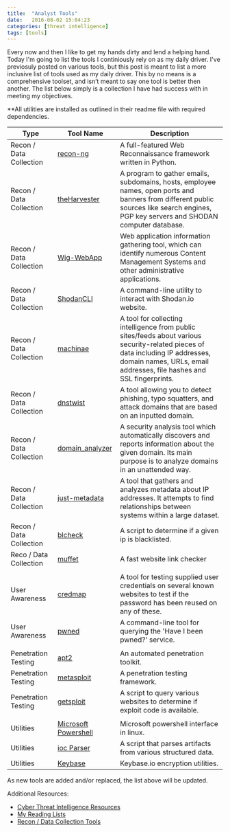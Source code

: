 ```yaml
---
title:  "Analyst Tools"
date:   2016-08-02 15:04:23
categories: [threat intelligence]
tags: [tools]
---
```

Every now and then I like to get my hands dirty and lend a helping hand.  Today I'm going to list the tools I continiously rely on as my daily driver.  I've previosuly posted on various tools, but this post is meant to list a more inclusive list of tools used as my daily driver.  This by no means is a comprehensive toolset, and isn’t meant to say one tool is better then another.  The list below simply is a collection I have had success with in meeting my objectives.

**All utilities are installed as outlined in their readme file with required dependencies.

|           Type          |                                 Tool Name                                 |                                                                                               Description                                                                                               |
|-----------------------|-------------------------------------------------------------------------|-------------------------------------------------------------------------------------------------------------------------------------------------------------------------------------------------------|
| Recon / Data Collection | [recon-ng](https://bitbucket.org/LaNMaSteR53/recon-ng/wiki/Usage%20Guide) | A full-featured Web Reconnaissance framework written in Python.                                                                                                                                         |
| Recon / Data Collection | [theHarvester](https://github.com/laramies/theHarvester)                  | A program to gather emails, subdomains, hosts, employee names, open ports and banners from different public sources like search engines, PGP key servers and SHODAN computer database.                  |
| Recon / Data Collection | [Wig-WebApp](https://github.com/jekyc/wig)                                | Web application information gathering tool, which can identify numerous Content Management Systems and other administrative applications.                                                               |
| Recon / Data Collection | [ShodanCLI](https://cli.shodan.io)                                        | A command-line utility to interact with Shodan.io website.                                                                                                                                              |
| Recon / Data Collection | [machinae](https://github.com/HurricaneLabs/machinae)                     | A tool for collecting intelligence from public sites/feeds about various security-related pieces of data including IP addresses, domain names, URLs, email addresses, file hashes and SSL fingerprints. |
| Recon / Data Collection | [dnstwist](https://github.com/elceef/dnstwist)                            | A tool allowing you to detect phishing, typo squatters, and attack domains that are based on an inputted domain.                                                                                        |
| Recon / Data Collection | [domain_analyzer](https://github.com/eldraco/domain_analyzer)             | A security analysis tool which automatically discovers and reports information about the given domain. Its main purpose is to analyze domains in an unattended way.                                     |
| Recon / Data Collection | [just-metadata](https://github.com/ChrisTruncer/Just-Metadata)            | A tool that gathers and analyzes metadata about IP addresses. It attempts to find relationships between systems within a large dataset.                                                                 |
| Recon / Data Collection | [blcheck](https://ashby.keybase.pub/Blog/Scripts/blcheck.sh)              | A script to determine if a given ip is blacklisted.                                                                                                                                                     |
| Reco / Data Collection  | [muffet](https://github.com/raviqqe/muffet)                               | A fast website link checker                                                                                                                                                                             |
|                         |                                                                           |                                                                                                                                                                                                         |
| User Awareness          | [credmap](https://github.com/lightos/credmap)                             | A tool for testing supplied user credentials on several known websites to test if the password has been reused on any of these.                                                                         |
| User Awareness          | [pwned](https://github.com/wKovacs64/pwned)                               | A command-line tool for querying the 'Have I been pwned?' service.                                                                                                                                      |
|                         |                                                                           |                                                                                                                                                                                                         |
| Penetration Testing     | [apt2](https://github.com/MooseDojo/apt2)                                 | An automated penetration toolkit.                                                                                                                                                                       |
| Penetration Testing     | [metasploit](https://github.com/rapid7/metasploit-framework/)             | A penetration testing framework.                                                                                                                                                                        |
| Penetration Testing     | [getsploit](https://github.com/vulnersCom/getsploit)                      | A script to query various websites to determine if exploit code is available.                                                                                                                           |
|                         |                                                                           |                                                                                                                                                                                                         |
| Utilities               | [Microsoft Powershell](https://github.com/powershell/powershell)          | Microsoft powershell interface in linux.                                                                                                                                                                |
| Utilities               | [ioc Parser](https://github.com/armbues/ioc_parser)                       | A script that parses artifacts from various structured data.                                                                                                                                            |
| Utilities               | [Keybase](https://keybase.io)                                             | Keybase.io encryption utilities.                                                                                                                                                                        |


As new tools are added and/or replaced, the list above will be updated.

Additional Resources:<br>
* [Cyber Threat Intelligence Resources](https://ashbyca.github.io/2014/cti-resources)
* [My Reading Lists](https://ashbyca.github.io/2014/information-overload)
* [Recon / Data Collection Tools](https://ashbyca.github.io/2013/infogathering-tools)

